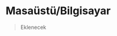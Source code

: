 <!-- NOTLAR 
 - Bu sayfa bilgi içerikli makale olacaktır.
 - Tablo eklemeyi unutmayın 
 - Uygun görseller eklemeyi unutmayın.
 - İçerik kuralları ve ekleme yapmak sayfalarını ziyaret edebilirsiniz -->

# Masaüstü/Bilgisayar

> Eklenecek